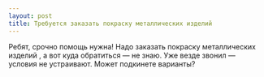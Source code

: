 ```yaml
---
layout: post 
title: Требуется заказать покраску металлических изделий ‌ 
--- 
```

Ребят, срочно помощь нужна! Надо заказать покраску металлических изделий ‌, а вот куда обратиться — не знаю. Уже везде звонил — условия не устраивают. Может подкинете варианты?
